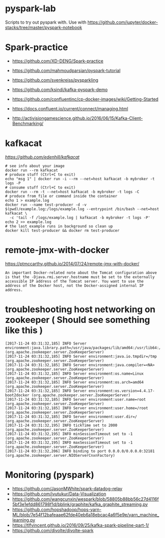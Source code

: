 # pyspark-lab
Scripts to try out pyspark with. Use with https://github.com/jupyter/docker-stacks/tree/master/pyspark-notebook

# Spark-practice
- https://github.com/XD-DENG/Spark-practice
- https://github.com/mahmoudparsian/pyspark-tutorial
- https://github.com/svenkreiss/pysparkling
- https://github.com/ksindi/kafka-pyspark-demo
- https://github.com/confluentinc/cp-docker-images/wiki/Getting-Started
- https://docs.confluent.io/current/connect/managing.html

- http://activisiongamescience.github.io/2016/06/15/Kafka-Client-Benchmarking/
# kafkacat
*https://github.com/edenhill/kafkacat*

```
# see info about your image
docker run --rm kafkacat
# produce stuff (Ctrl+C to exit)
echo "msg 1" | docker run -i --rm --net=host kafkacat -b mybroker -t logs -P
# consume stuff (Ctrl+C to exit)
docker run --rm -t --net=host kafkacat -b mybroker -t logs -C
# produce from file or command inside the container
echo 1 > example.log
docker run --name test-producer -d -v $(pwd)/example.log:/logs/example.log --entrypoint /bin/bash --net=host kafkacat \
  -c 'tail -f /logs/example.log | kafkacat -b mybroker -t logs -P'
echo 2 >> example.log
# the last example runs in background so clean up
docker kill test-producer && docker rm test-producer
```



# remote-jmx-with-docker

https://ptmccarthy.github.io/2014/07/24/remote-jmx-with-docker/

```
An important Docker-related note about the Tomcat configuration above is that the -Djava.rmi.server.hostname must be set to the externally accessible IP address of the Tomcat server. You want to use the address of the Docker host, not the Docker-assigned internal IP address.
```


# troubleshooting host networking on zookeeper ( Should see something like this )

```
[2017-11-24 03:31:32,185] INFO Server environment:java.library.path=/usr/java/packages/lib/amd64:/usr/lib64:/lib64:/lib:/usr/lib (org.apache.zookeeper.server.ZooKeeperServer)
[2017-11-24 03:31:32,185] INFO Server environment:java.io.tmpdir=/tmp (org.apache.zookeeper.server.ZooKeeperServer)
[2017-11-24 03:31:32,185] INFO Server environment:java.compiler=<NA> (org.apache.zookeeper.server.ZooKeeperServer)
[2017-11-24 03:31:32,185] INFO Server environment:os.name=Linux (org.apache.zookeeper.server.ZooKeeperServer)
[2017-11-24 03:31:32,185] INFO Server environment:os.arch=amd64 (org.apache.zookeeper.server.ZooKeeperServer)
[2017-11-24 03:31:32,185] INFO Server environment:os.version=4.4.17-boot2docker (org.apache.zookeeper.server.ZooKeeperServer)
[2017-11-24 03:31:32,185] INFO Server environment:user.name=root (org.apache.zookeeper.server.ZooKeeperServer)
[2017-11-24 03:31:32,185] INFO Server environment:user.home=/root (org.apache.zookeeper.server.ZooKeeperServer)
[2017-11-24 03:31:32,185] INFO Server environment:user.dir=/ (org.apache.zookeeper.server.ZooKeeperServer)
[2017-11-24 03:31:32,195] INFO tickTime set to 2000 (org.apache.zookeeper.server.ZooKeeperServer)
[2017-11-24 03:31:32,195] INFO minSessionTimeout set to -1 (org.apache.zookeeper.server.ZooKeeperServer)
[2017-11-24 03:31:32,195] INFO maxSessionTimeout set to -1 (org.apache.zookeeper.server.ZooKeeperServer)
[2017-11-24 03:31:32,206] INFO binding to port 0.0.0.0/0.0.0.0:32181 (org.apache.zookeeper.server.NIOServerCnxnFactory)
```


# Monitoring (pyspark)

- https://github.com/JasonMWhite/spark-datadog-relay
- https://github.com/jvutukur/Data-Visualization
- https://github.com/wangcunxin/wespark/blob/58805b88bb56c27d4116f5bf3e1efdd861798f1d/bblink/graphite/kafka_graphite_streaming.py
- https://github.com/hopshadoop/hops-yarn-ML/blob/7e54f12bafeaae62fde40eb6a18ebcac4a6f5e9e/yarn_machine_learning.py
- https://tlfvincent.github.io/2016/09/25/kafka-spark-pipeline-part-1/
- https://github.com/divolte/divolte-spark
